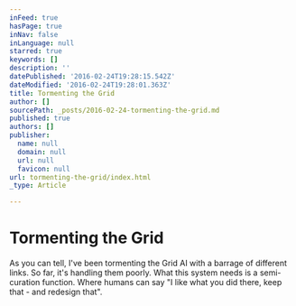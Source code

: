 ```yaml
---
inFeed: true
hasPage: true
inNav: false
inLanguage: null
starred: true
keywords: []
description: ''
datePublished: '2016-02-24T19:28:15.542Z'
dateModified: '2016-02-24T19:28:01.363Z'
title: Tormenting the Grid
author: []
sourcePath: _posts/2016-02-24-tormenting-the-grid.md
published: true
authors: []
publisher:
  name: null
  domain: null
  url: null
  favicon: null
url: tormenting-the-grid/index.html
_type: Article

---
```

# Tormenting the Grid

As you can tell, I've been tormenting the Grid AI with a barrage of different links. So far, it's handling them poorly. What this system needs is a semi-curation function. Where humans can say "I like what you did there, keep that - and redesign that".